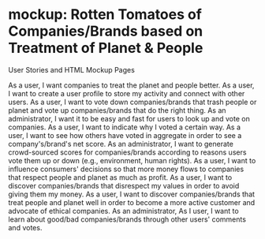 mockup: Rotten Tomatoes of Companies/Brands based on Treatment of Planet & People
======

User Stories and HTML Mockup Pages

As a user, I want companies to treat the planet and people better.
As a user, I want to create a user profile to store my activity and connect with other users.
As a user, I want to vote down companies/brands that trash people or planet and vote up companies/brands that do the right thing.
As an administrator, I want it to be easy and fast for users to look up and vote on companies.
As a user, I want to indicate why I voted a certain way.
As a user, I want to see how others have voted in aggregate in order to see a company's/brand's net score.
As an administrator, I want to generate crowd-sourced scores for companies/brands according to reasons users vote them up or down (e.g., environment, human rights).
As a user, I want to influence consumers' decisions so that more money flows to companies that respect people and planet as much as profit.
As a user, I want to discover companies/brands that disrespect my values in order to avoid giving them my money.
As a user, I want to discover companies/brands that treat people and planet well in order to become a more active customer and advocate of ethical companies.
As an administrator, 
As I user, I want to learn about good/bad companies/brands through other users' comments and votes.
